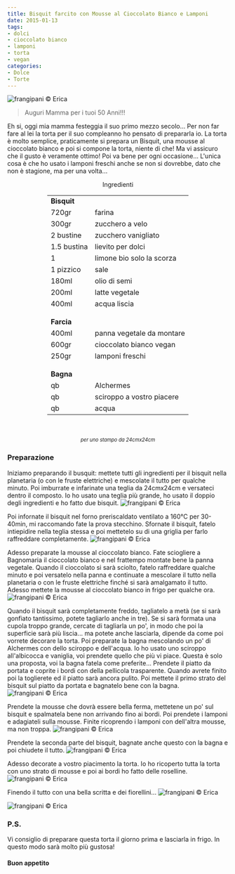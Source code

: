 ```yaml
---
title: Bisquit farcito con Mousse al Cioccolato Bianco e Lamponi
date: 2015-01-13
tags:
- dolci
- cioccolato bianco
- lamponi
- torta
- vegan
categories:
- Dolce
- Torte
---
```

![](header.jpg "frangipani © Erica")

> Auguri Mamma per i tuoi 50 Anni!!!

Eh si, oggi mia mamma festeggia il suo primo mezzo secolo... Per non far fare al lei la torta per il suo compleanno ho pensato di prepararla io. La torta è molto semplice, praticamente si prepara un Bisquit, una mousse al cioccolato bianco e poi si compone la torta, niente di che! Ma vi assicuro che il gusto è veramente ottimo! Poi va bene per ogni occasione... L'unica cosa è che ho usato i lamponi freschi anche se non si dovrebbe, dato che non è stagione, ma per una volta...


<div id="wrapper" style="text-align: center">
  <div id="yourdiv" style="display: inline-block;">
    <div class="ingredients">
      <div class="ingredients-title">Ingredienti</div>
      <table>
        <tbody>
          <tr>
            <td colspan="2"><b>Bisquit</b></td>
          </tr>
          <tr>
            <td>720gr</td>
            <td>farina</td>
          </tr>
          <tr>
            <td>300gr</td>
            <td>zucchero a velo</td>
          </tr>
          <tr>
            <td>2 bustine</td>
            <td>zucchero vanigliato</td>
          </tr>
          <tr>
            <td>1.5 bustina</td>
            <td>lievito per dolci</td>
          </tr>
          <tr>
            <td>1</td>
            <td>limone bio solo la scorza</td>
          </tr>
          <tr>
            <td>1 pizzico</td>
            <td>sale</td>
          </tr>
          <tr>
            <td>180ml</td>
            <td>olio di semi</td>
          </tr>
          <tr>
            <td>200ml</td>
            <td>latte vegetale</td>
          </tr>
          <tr>
            <td>400ml</td>
            <td>acqua liscia</td>
          </tr>
          <tr style="height: 15px;"></tr>
          <tr>          
            <td colspan="2"><b>Farcia</b></td>
          </tr>
          <tr>
            <td>400ml</td>
            <td>panna vegetale da montare</td>
          </tr>
          <tr>      
            <td>600gr</td>
            <td>cioccolato bianco vegan</td>
          </tr>
          <tr>      
            <td>250gr</td>
            <td>lamponi freschi</td>     
          </tr>
          <tr style="height: 15px;"></tr>
          <tr>          
            <td colspan="2"><b>Bagna</b></td>
          </tr>
          <tr>
            <td>qb</td>
            <td>Alchermes</td>
          </tr>
          <tr>      
            <td>qb</td>
            <td>sciroppo a vostro piacere</td>
          </tr>
          <tr>      
            <td>qb</td>
            <td>acqua</td>
          </tr>
        </tbody>
      </table>
      <br></br>
      <i class="pull-right" style="font-size: 80%;">per uno stampo da 24cmx24cm</i>
    </div>
  </div>
</div>


<h3>
  <font color="grey">
    <i class="fa fa-cogs"></i>
  </font> Preparazione
</h3>

Iniziamo preparando il busquit: mettete tutti gli ingredienti per il bisquit nella planetaria (o con le fruste elettriche) e mescolate il tutto per qualche minuto. Poi imburrate e infarinate una teglia da 24cmx24cm e versateci dentro il composto. Io ho usato una teglia più grande, ho usato il doppio degli ingredienti e ho fatto due bisquit.
![](impasto.jpg "frangipani © Erica")

Poi infornate il bisquit nel forno preriscaldato ventilato a 160°C per 30-40min, mi raccomando fate la prova stecchino. Sfornate il bisquit, fatelo intiepidire nella teglia stessa e poi mettetelo su di una griglia per farlo raffreddare completamente.
![](bisquit.jpg "frangipani © Erica")

Adesso preparate la mousse al cioccolato bianco. Fate sciogliere a Bagnomaria il cioccolato bianco e nel frattempo montate bene la panna vegetale. Quando il cioccolato si sarà sciolto, fatelo raffreddare qualche minuto e poi versatelo nella panna e continuate a mescolare il tutto nella planetaria o con le fruste elettriche finché si sarà amalgamato il tutto. Adesso mettete la mousse al cioccolato bianco in frigo per qualche ora.
![](mousse.jpg "frangipani © Erica")

Quando il bisquit sarà completamente freddo, tagliatelo a metà (se si sarà gonfiato tantissimo, potete tagliarlo anche in tre). Se si sarà formata una cupola troppo grande, cercate di tagliarla un po', in modo che poi la superficie sarà più liscia... ma potete anche lasciarla, dipende da come poi vorrete decorare la torta.
Poi preparate la bagna mescolando un po' di Alchermes con dello sciroppo e dell'acqua. Io ho usato uno sciroppo all'albicocca e vaniglia, voi prendete quello che più vi piace. Questa è solo una proposta, voi la bagna fatela come preferite... Prendete il piatto da portata e coprite i bordi con della pellicola trasparente. Quando avrete finito poi la toglierete ed il piatto sarà ancora pulito. Poi mettete il primo strato del bisquit sul piatto da portata e bagnatelo bene con la bagna.
![](bagnato.jpg "frangipani © Erica")

Prendete la mousse che dovrà essere bella ferma, mettetene un po' sul bisquit e spalmatela bene non arrivando fino ai bordi. Poi prendete i lamponi e adagiateli sulla mousse. Finite ricoprendo i lamponi con dell'altra mousse, ma non troppa.
![](farcito.jpg "frangipani © Erica")

Prendete la seconda parte del bisquit, bagnate anche questo con la bagna e poi chiudete il tutto.
![](chiuso.jpg "frangipani © Erica")

Adesso decorate a vostro piacimento la torta. Io ho ricoperto tutta la torta con uno strato di mousse e poi ai bordi ho fatto delle roselline.
![](decorato.jpg "frangipani © Erica")

Finendo il tutto con una bella scritta e dei fiorellini...
![](risultato2.jpg "frangipani © Erica")

![](risultato.jpg "frangipani © Erica")

<h3>
  <font color="#FFCC00">
    <i class="fa fa-lightbulb-o"></i>
  </font> P.S.
</h3>

Vi consiglio di preparare questa torta il giorno prima e lasciarla in frigo. In questo modo sarà molto più gustosa!


<h4>Buon appetito
  <font color="red">
    <i class="fa fa-smile-o"></i>
  </font>
</h4>
